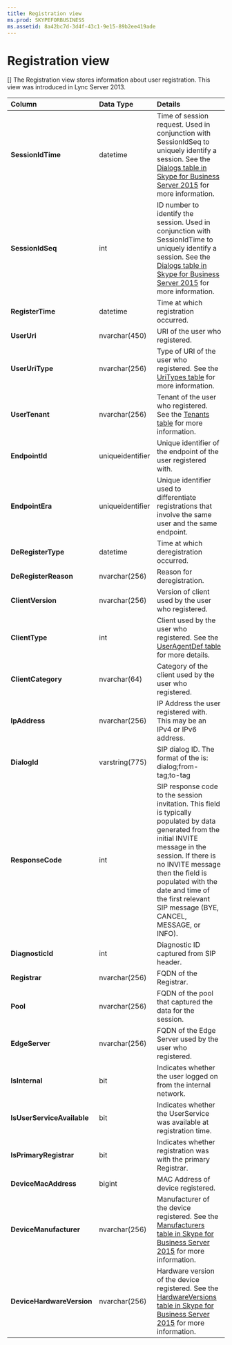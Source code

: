 ```yaml
---
title: Registration view
ms.prod: SKYPEFORBUSINESS
ms.assetid: 8a42bc7d-3d4f-43c1-9e15-89b2ee419ade
---
```



# Registration view
[]
The Registration view stores information about user registration. This view was introduced in Lync Server 2013.
  
    
    



|**Column**|**Data Type**|**Details**|
|:-----|:-----|:-----|
|**SessionIdTime** <br/> |datetime  <br/> |Time of session request. Used in conjunction with SessionIdSeq to uniquely identify a session. See the  [Dialogs table in Skype for Business Server 2015](dialogs-table-in-skype-for-business-server-2015.md) for more information. <br/> |
|**SessionIdSeq** <br/> |int  <br/> |ID number to identify the session. Used in conjunction with SessionIdTime to uniquely identify a session. See the  [Dialogs table in Skype for Business Server 2015](dialogs-table-in-skype-for-business-server-2015.md) for more information. <br/> |
|**RegisterTime** <br/> |datetime  <br/> |Time at which registration occurred.  <br/> |
|**UserUri** <br/> |nvarchar(450)  <br/> |URI of the user who registered.  <br/> |
|**UserUriType** <br/> |nvarchar(256)  <br/> |Type of URI of the user who registered. See the  [UriTypes table](uritypes-table.md) for more information. <br/> |
|**UserTenant** <br/> |nvarchar(256)  <br/> |Tenant of the user who registered. See the  [Tenants table](tenants-table.md) for more information. <br/> |
|**EndpointId** <br/> |uniqueidentifier  <br/> |Unique identifier of the endpoint of the user registered with.  <br/> |
|**EndpointEra** <br/> |uniqueidentifier  <br/> |Unique identifier used to differentiate registrations that involve the same user and the same endpoint.  <br/> |
|**DeRegisterType** <br/> |datetime  <br/> |Time at which deregistration occurred.  <br/> |
|**DeRegisterReason** <br/> |nvarchar(256)  <br/> |Reason for deregistration.  <br/> |
|**ClientVersion** <br/> |nvarchar(256)  <br/> |Version of client used by the user who registered.  <br/> |
|**ClientType** <br/> |int  <br/> |Client used by the user who registered. See the  [UserAgentDef table](useragentdef-table.md) for more details. <br/> |
|**ClientCategory** <br/> |nvarchar(64)  <br/> |Category of the client used by the user who registered.  <br/> |
|**IpAddress** <br/> |nvarchar(256)  <br/> |IP Address the user registered with. This may be an IPv4 or IPv6 address.  <br/> |
|**DialogId** <br/> |varstring(775)  <br/> |SIP dialog ID. The format of the is:  <br/> dialog;from-tag;to-tag  <br/> |
|**ResponseCode** <br/> |int  <br/> |SIP response code to the session invitation. This field is typically populated by data generated from the initial INVITE message in the session. If there is no INVITE message then the field is populated with the date and time of the first relevant SIP message (BYE, CANCEL, MESSAGE, or INFO).  <br/> |
|**DiagnosticId** <br/> |int  <br/> |Diagnostic ID captured from SIP header.  <br/> |
|**Registrar** <br/> |nvarchar(256)  <br/> |FQDN of the Registrar.  <br/> |
|**Pool** <br/> |nvarchar(256)  <br/> |FQDN of the pool that captured the data for the session.  <br/> |
|**EdgeServer** <br/> |nvarchar(256)  <br/> |FQDN of the Edge Server used by the user who registered.  <br/> |
|**IsInternal** <br/> |bit  <br/> |Indicates whether the user logged on from the internal network.  <br/> |
|**IsUserServiceAvailable** <br/> |bit  <br/> |Indicates whether the UserService was available at registration time.  <br/> |
|**IsPrimaryRegistrar** <br/> |bit  <br/> |Indicates whether registration was with the primary Registrar.  <br/> |
|**DeviceMacAddress** <br/> |bigint  <br/> |MAC Address of device registered.  <br/> |
|**DeviceManufacturer** <br/> |nvarchar(256)  <br/> |Manufacturer of the device registered. See the  [Manufacturers table in Skype for Business Server 2015](manufacturers-table-in-skype-for-business-server-2015.md) for more information. <br/> |
|**DeviceHardwareVersion** <br/> |nvarchar(256)  <br/> |Hardware version of the device registered. See the  [HardwareVersions table in Skype for Business Server 2015](hardwareversions-table-in-skype-for-business-server-2015.md) for more information. <br/> |
   

